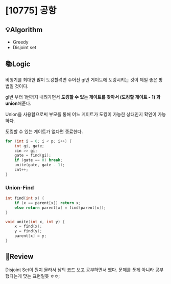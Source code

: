 # [10775] 공항
## 💡Algorithm
- Greedy
- Disjoint set
## 📚Logic
비행기를 최대한 많이 도킹할려면 주어진 gi번 게이트에 도킹시키는 것이 제일 좋은 방법일 것이다.

gi번 부터 1번까지 내려가면서 **도킹할 수 있는 게이트를 찾아서 (도킹할 게이트 - 1) 과 union**해준다. 

Union을 사용함으로써 부모를 통해 어느 게이트가 도킹이 가능한 상태인지 확인이 가능하다. 

도킹할 수 있는 게이트가 없다면 종료한다.
```c++
for (int i = 0; i < p; i++) {
    int gi, gate;
    cin >> gi;
    gate = find(gi);
    if (gate == 0) break;
    unite(gate, gate - 1);
    cnt++;
}
```
### Union-Find
```c++
int find(int x) {
    if (x == parent[x]) return x;
    else return parent[x] = find(parent[x]);
}

void unite(int x, int y) {
    x = find(x);
    y = find(y);
    parent[x] = y;
}
```
## 📝Review
Disjoint Set이 뭔지 몰라서 남의 코드 보고 공부하면서 했다. 문제를 푼게 아니라 공부했다는게 맞는 표현일듯 ㅎㅎ;
